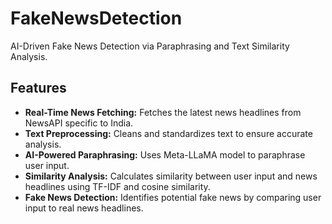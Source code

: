 # FakeNewsDetection

AI-Driven Fake News Detection via Paraphrasing and Text Similarity Analysis.

## Features

- **Real-Time News Fetching:** Fetches the latest news headlines from NewsAPI specific to India.
- **Text Preprocessing:** Cleans and standardizes text to ensure accurate analysis.
- **AI-Powered Paraphrasing:** Uses Meta-LLaMA model to paraphrase user input.
- **Similarity Analysis:** Calculates similarity between user input and news headlines using TF-IDF and cosine similarity.
- **Fake News Detection:** Identifies potential fake news by comparing user input to real news headlines.
